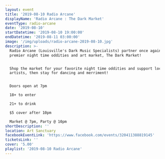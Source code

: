 ```yaml
---
layout: event
title: '2019-08-10 Radio Arcane'
displayName: 'Radio Arcane : The Dark Market'
eventType: radio-arcane
date: '2019-08-10'
startDatetime: '2019-08-10 19:00:00'
endDatetime: '2019-08-11 03:00:00'
image: '/img/uploads/radio-arcane-2019-08-10.jpg'
description: >-
  Radio Arcane (Louisville's Dark Music Specialists) partner once again with the
  premier night time oddities and art market, The Dark Market!


  Shop the market for your favorite night time oddities and support local
  artists, then stay for dancing and merriment!


  Doors open at 7pm  

  18+ to enter  

  21+ to drink  

  $5 cover after 10pm  

  Market @ 7pm, Party @ 10pm
shortDescription: ''
location: Art Sanctuary
facebookEventLink: 'https://www.facebook.com/events/320411388819145'
ticketsLink: ''
cover: '5.00'
playlist: '2019-08-10 Radio Arcane'
---
```

